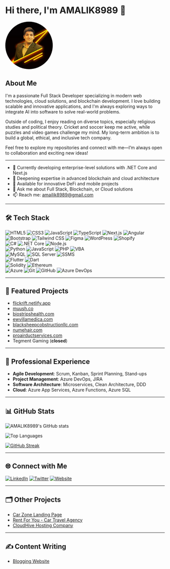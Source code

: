 # Hi there, I'm AMALIK8989 👋

<img src="https://github.com/AMALIK8989/AMALIK8989/blob/main/3f34cd2c-f7f7-4e4b-b957-8f72d59fa70c.jpg" alt="Atta-e-Rabi" style="border-radius: 50%; width: 150px; height: 150px;">

## About Me

I'm a passionate Full Stack Developer specializing in modern web technologies, cloud solutions, and blockchain development. I love building scalable and innovative applications, and I'm always exploring ways to integrate AI into software to solve real-world problems.

Outside of coding, I enjoy reading on diverse topics, especially religious studies and political theory. Cricket and soccer keep me active, while puzzles and video games challenge my mind. My long-term ambition is to build a global, ethical, and inclusive tech company.

Feel free to explore my repositories and connect with me—I’m always open to collaboration and exciting new ideas!

---

- 🔭 Currently developing enterprise-level solutions with .NET Core and Next.js
- 🌱 Deepening expertise in advanced blockchain and cloud architecture
- 👯 Available for innovative DeFi and mobile projects
- 💬 Ask me about Full Stack, Blockchain, or Cloud solutions
- 📫 Reach me: [amailik8989@gmail.com](mailto:amailik8989@gmail.com)

---

## 🛠️ Tech Stack

<!-- Using icons from https://github.com/devicons/devicon -->
<p align="left">
  <!-- Frontend -->
  <img src="https://cdn.jsdelivr.net/gh/devicons/devicon/icons/html5/html5-original.svg" height="32" alt="HTML5"/>
  <img src="https://cdn.jsdelivr.net/gh/devicons/devicon/icons/css3/css3-original.svg" height="32" alt="CSS3"/>
  <img src="https://cdn.jsdelivr.net/gh/devicons/devicon/icons/javascript/javascript-original.svg" height="32" alt="JavaScript"/>
  <img src="https://cdn.jsdelivr.net/gh/devicons/devicon/icons/typescript/typescript-original.svg" height="32" alt="TypeScript"/>
  <img src="https://cdn.jsdelivr.net/gh/devicons/devicon/icons/nextjs/nextjs-original.svg" height="32" alt="Next.js"/>
  <img src="https://cdn.jsdelivr.net/gh/devicons/devicon/icons/angularjs/angularjs-original.svg" height="32" alt="Angular"/>
  <img src="https://cdn.jsdelivr.net/gh/devicons/devicon/icons/bootstrap/bootstrap-original.svg" height="32" alt="Bootstrap"/>
  <img src="https://cdn.jsdelivr.net/gh/devicons/devicon/icons/tailwindcss/tailwindcss-plain.svg" height="32" alt="Tailwind CSS"/>
  <img src="https://cdn.jsdelivr.net/gh/devicons/devicon/icons/figma/figma-original.svg" height="32" alt="Figma"/>
  <img src="https://cdn.jsdelivr.net/gh/devicons/devicon/icons/wordpress/wordpress-original.svg" height="32" alt="WordPress"/>
  <img src="https://cdn.jsdelivr.net/gh/devicons/devicon/icons/shopify/shopify-original.svg" height="32" alt="Shopify"/>
  <br/>
  <!-- Backend -->
  <img src="https://cdn.jsdelivr.net/gh/devicons/devicon/icons/csharp/csharp-original.svg" height="32" alt="C#"/>
  <img src="https://cdn.jsdelivr.net/gh/devicons/devicon/icons/dot-net/dot-net-original.svg" height="32" alt=".NET Core"/>
  <img src="https://cdn.jsdelivr.net/gh/devicons/devicon/icons/nodejs/nodejs-original.svg" height="32" alt="Node.js"/>
  <br/>
  <!-- Programming Languages -->
  <img src="https://cdn.jsdelivr.net/gh/devicons/devicon/icons/python/python-original.svg" height="32" alt="Python"/>
  <img src="https://cdn.jsdelivr.net/gh/devicons/devicon/icons/javascript/javascript-original.svg" height="32" alt="JavaScript"/>
  <img src="https://cdn.jsdelivr.net/gh/devicons/devicon/icons/php/php-original.svg" height="32" alt="PHP"/>
  <img src="https://cdn.jsdelivr.net/gh/devicons/devicon/icons/vscode/vscode-original.svg" height="32" alt="VBA"/>
  <br/>
  <!-- Database -->
  <img src="https://cdn.jsdelivr.net/gh/devicons/devicon/icons/mysql/mysql-original.svg" height="32" alt="MySQL"/>
  <img src="https://cdn.jsdelivr.net/gh/devicons/devicon/icons/microsoftsqlserver/microsoftsqlserver-plain.svg" height="32" alt="SQL Server"/>
  <img src="https://img.icons8.com/color/48/000000/sql-server.png" height="32" alt="SSMS"/>
  <br/>
  <!-- Mobile -->
  <img src="https://cdn.jsdelivr.net/gh/devicons/devicon/icons/flutter/flutter-original.svg" height="32" alt="Flutter"/>
  <img src="https://cdn.jsdelivr.net/gh/devicons/devicon/icons/dart/dart-original.svg" height="32" alt="Dart"/>
  <br/>
  <!-- Blockchain -->
  <img src="https://cdn.jsdelivr.net/gh/devicons/devicon/icons/solidity/solidity-original.svg" height="32" alt="Solidity"/>
  <img src="https://cdn.jsdelivr.net/gh/devicons/devicon/icons/ethereum/ethereum-original.svg" height="32" alt="Ethereum"/>
  <br/>
  <!-- DevOps & Cloud -->
  <img src="https://cdn.jsdelivr.net/gh/devicons/devicon/icons/azure/azure-original.svg" height="32" alt="Azure"/>
  <img src="https://cdn.jsdelivr.net/gh/devicons/devicon/icons/git/git-original.svg" height="32" alt="Git"/>
  <img src="https://cdn.jsdelivr.net/gh/devicons/devicon/icons/github/github-original.svg" height="32" alt="GitHub"/>
  <img src="https://cdn.jsdelivr.net/gh/devicons/devicon/icons/azuredevops/azuredevops-original.svg" height="32" alt="Azure DevOps"/>
</p>

---

## 🚀 Featured Projects

- [flickrift.netlify.app](https://flickrift.netlify.app)
- [muush.co](https://muush.co)
- [biostripshealth.com](https://biostripshealth.com)
- [ewvillamedica.com](https://ewvillamedica.com)
- [blacksheepcobstructionllc.com](https://blacksheepcobstructionllc.com)
- [numehair.com](https://numehair.com)
- [proairductservices.com](https://proairductservices.com)
- Tegment Gaming (**closed**)

---

## 💼 Professional Experience

- **Agile Development**: Scrum, Kanban, Sprint Planning, Stand-ups
- **Project Management**: Azure DevOps, JIRA
- **Software Architecture**: Microservices, Clean Architecture, DDD
- **Cloud**: Azure App Services, Azure Functions, Azure SQL

---

## 📊 GitHub Stats

![AMALIK8989's GitHub stats](https://github-readme-stats.vercel.app/api?username=AMALIK8989&show_icons=true&theme=radical)

![Top Languages](https://github-readme-stats.vercel.app/api/top-langs/?username=AMALIK8989&layout=compact&theme=radical)

[![GitHub Streak](https://github-readme-streak-stats.herokuapp.com/?user=AMALIK8989&theme=radical)](https://git.io/streak-stats)

---

## 🌐 Connect with Me

<a href="https://www.linkedin.com/in/your-profile/" target="_blank"><img src="https://cdn.jsdelivr.net/gh/devicons/devicon/icons/linkedin/linkedin-original.svg" height="32" alt="LinkedIn"/></a>
<a href="https://twitter.com/your-profile" target="_blank"><img src="https://cdn.jsdelivr.net/gh/devicons/devicon/icons/twitter/twitter-original.svg" height="32" alt="Twitter"/></a>
<a href="https://nexonix.netlify.app/" target="_blank"><img src="https://img.icons8.com/ios-filled/50/000000/domain.png" height="32" alt="Website"/></a>

---

## 🗂️ Other Projects

- [Car Zone Landing Page](https://car-zonev2.netlify.app/)
- [Rent For You - Car Travel Agency](https://rentforyou.netlify.app/)
- [CloudHive Hosting Company](https://cloudhive-hosting.netlify.app/)

---

## ✍️ Content Writing

- [Blogging Website](https://thebloggers1997.blogspot.com/)
